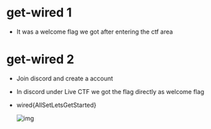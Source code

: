 # get-wired 1

- It was a welcome flag we got after entering the ctf area

# get-wired 2

- Join discord and create a account
- In discord under Live CTF we got the flag directly as welcome flag
- wired{AllSetLetsGetStarted}
  
  ![img](https://github.com/Sreehithavarma23/wired-ctf/blob/main/screenshots/WhatsApp%20Image%202023-08-28%20at%2011.30.25%20AM(1).jpeg)

